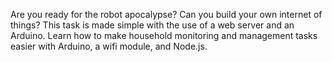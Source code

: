 Are you ready for the robot apocalypse? Can you build your own internet of things? This task is made simple with the use of a web server and an Arduino. Learn how to make household monitoring and management tasks easier with Arduino, a wifi module, and Node.js.
